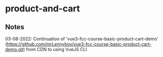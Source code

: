 # product-and-cart

## Notes

03-08-2022: Continuation of 'vue3-fcc-course-basic-product-cart-demo' (https://github.com/mrLennyboy/vue3-fcc-course-basic-product-cart-demo.git) from CDN to using VueJS CLI


